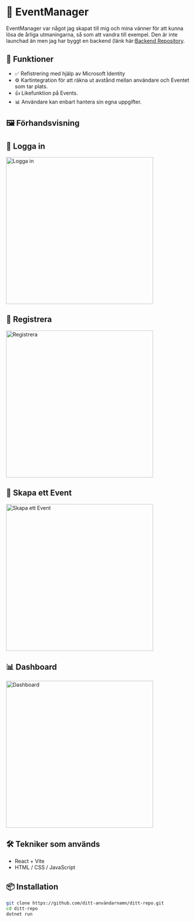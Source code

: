 # 🧠 EventManager

EventManager var något jag skapat till mig och mina vänner för att kunna lösa de årliga utmaningarna, så som att vandra till exempel. Den är inte launchad än men jag har byggt en backend (länk här:[Backend Repository]([https://johans-projekt.se](https://github.com/Nordstroem1/EventForFriends)).


## 🚀 Funktioner

- ✅ Refistrering med hjälp av Microsoft Identity
- ⚙️ Kartintegration för att räkna ut avstånd mellan användare och Eventet som tar plats.
- 👍 Likefunktion på Events.
- 📊 Användare kan enbart hantera sin egna uppgifter.

## 🖼️ Förhandsvisning

## 🔐 Logga in
<img src="https://res.cloudinary.com/dhpjnh2q0/image/upload/v1751039912/Sk%C3%A4rmbild_2025-06-27_175814_m3gt2s.png" alt="Logga in" width="400"/>

## 📝 Registrera
<img src="https://res.cloudinary.com/dhpjnh2q0/image/upload/v1751040022/Sk%C3%A4rmbild_2025-06-27_175955_kyflje.png" alt="Registrera" width="400"/>

## 📅 Skapa ett Event
<img src="https://res.cloudinary.com/dhpjnh2q0/image/upload/v1751040091/Sk%C3%A4rmbild_2025-06-27_180117_hpcuqd.png" alt="Skapa ett Event" width="400"/>

## 📊 Dashboard
<img src="https://res.cloudinary.com/dhpjnh2q0/image/upload/v1751040650/Sk%C3%A4rmbild_2025-06-27_181005_dawoje.png" alt="Dashboard" width="400"/>

## 🛠️ Tekniker som används

- React + Vite
- HTML / CSS / JavaScript

## 📦 Installation

```bash
git clone https://github.com/ditt-användarnamn/ditt-repo.git
cd ditt-repo
dotnet run
